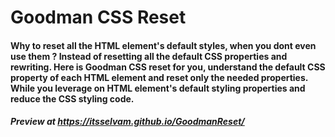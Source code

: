 # Goodman CSS Reset
#### Why to reset all the HTML element's default styles, when you dont even use them ? Instead of resetting all the default CSS properties and rewriting. Here is Goodman CSS reset for you, understand the default CSS property of each HTML element and reset only the needed properties. While you leverage on HTML element's default styling properties and reduce the CSS styling code.

##### Preview at https://itsselvam.github.io/GoodmanReset/
